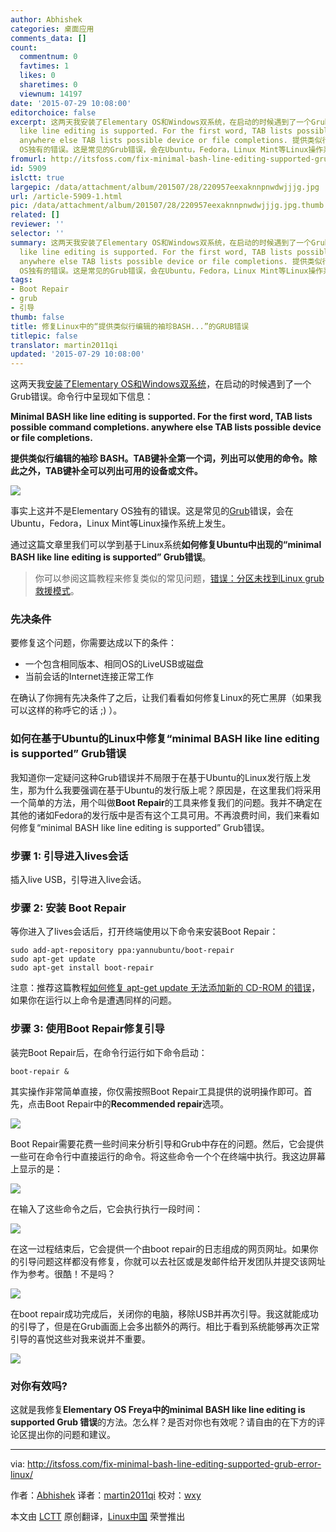 ```yaml
---
author: Abhishek
categories: 桌面应用
comments_data: []
count:
  commentnum: 0
  favtimes: 1
  likes: 0
  sharetimes: 0
  viewnum: 14197
date: '2015-07-29 10:08:00'
editorchoice: false
excerpt: 这两天我安装了Elementary OS和Windows双系统，在启动的时候遇到了一个Grub错误。命令行中呈现如下信息： Minimal BASH
  like line editing is supported. For the first word, TAB lists possible command completions.
  anywhere else TAB lists possible device or file completions. 提供类似行编辑的袖珍 BASH。TAB键补全第一个词，列出可以使用的命令。除此之外，TAB键补全可以列出可用的设备或文件。  事实上这并不是Elementary
  OS独有的错误。这是常见的Grub错误，会在Ubuntu，Fedora，Linux Mint等Linux操作系统上发生。 通过这篇
fromurl: http://itsfoss.com/fix-minimal-bash-line-editing-supported-grub-error-linux/
id: 5909
islctt: true
largepic: /data/attachment/album/201507/28/220957eexaknnpnwdwjjjg.jpg
url: /article-5909-1.html
pic: /data/attachment/album/201507/28/220957eexaknnpnwdwjjjg.jpg.thumb.jpg
related: []
reviewer: ''
selector: ''
summary: 这两天我安装了Elementary OS和Windows双系统，在启动的时候遇到了一个Grub错误。命令行中呈现如下信息： Minimal BASH
  like line editing is supported. For the first word, TAB lists possible command completions.
  anywhere else TAB lists possible device or file completions. 提供类似行编辑的袖珍 BASH。TAB键补全第一个词，列出可以使用的命令。除此之外，TAB键补全可以列出可用的设备或文件。  事实上这并不是Elementary
  OS独有的错误。这是常见的Grub错误，会在Ubuntu，Fedora，Linux Mint等Linux操作系统上发生。 通过这篇
tags:
- Boot Repair
- grub
- 引导
thumb: false
title: 修复Linux中的“提供类似行编辑的袖珍BASH...”的GRUB错误
titlepic: false
translator: martin2011qi
updated: '2015-07-29 10:08:00'
---
```


这两天我[安装了Elementary OS和Windows双系统](http://itsfoss.com/guide-install-elementary-os-luna/)，在启动的时候遇到了一个Grub错误。命令行中呈现如下信息：


**Minimal BASH like line editing is supported. For the first word, TAB lists possible command completions. anywhere else TAB lists possible device or file completions.**


**提供类似行编辑的袖珍 BASH。TAB键补全第一个词，列出可以使用的命令。除此之外，TAB键补全可以列出可用的设备或文件。**


![](/data/attachment/album/201507/28/220957eexaknnpnwdwjjjg.jpg)


事实上这并不是Elementary OS独有的错误。这是常见的[Grub](http://www.gnu.org/software/grub/)错误，会在Ubuntu，Fedora，Linux Mint等Linux操作系统上发生。


通过这篇文章里我们可以学到基于Linux系统**如何修复Ubuntu中出现的“minimal BASH like line editing is supported” Grub错误**。



> 
> 你可以参阅这篇教程来修复类似的常见问题，[错误：分区未找到Linux grub救援模式](http://itsfoss.com/solve-error-partition-grub-rescue-ubuntu-linux/)。
> 
> 
> 


### 先决条件


要修复这个问题，你需要达成以下的条件：


* 一个包含相同版本、相同OS的LiveUSB或磁盘
* 当前会话的Internet连接正常工作


在确认了你拥有先决条件了之后，让我们看看如何修复Linux的死亡黑屏（如果我可以这样的称呼它的话 ;) ）。


### 如何在基于Ubuntu的Linux中修复“minimal BASH like line editing is supported” Grub错误


我知道你一定疑问这种Grub错误并不局限于在基于Ubuntu的Linux发行版上发生，那为什么我要强调在基于Ubuntu的发行版上呢？原因是，在这里我们将采用一个简单的方法，用个叫做**Boot Repair**的工具来修复我们的问题。我并不确定在其他的诸如Fedora的发行版中是否有这个工具可用。不再浪费时间，我们来看如何修复“minimal BASH like line editing is supported” Grub错误。


### 步骤 1: 引导进入lives会话


插入live USB，引导进入live会话。


### 步骤 2: 安装 Boot Repair


等你进入了lives会话后，打开终端使用以下命令来安装Boot Repair：



```
sudo add-apt-repository ppa:yannubuntu/boot-repair
sudo apt-get update
sudo apt-get install boot-repair

```

注意：推荐这篇教程[如何修复 apt-get update 无法添加新的 CD-ROM 的错误](http://itsfoss.com/fix-failed-fetch-cdrom-aptget-update-add-cdroms/)，如果你在运行以上命令是遭遇同样的问题。


### 步骤 3: 使用Boot Repair修复引导


装完Boot Repair后，在命令行运行如下命令启动：



```
boot-repair &

```

其实操作非常简单直接，你仅需按照Boot Repair工具提供的说明操作即可。首先，点击Boot Repair中的**Recommended repair**选项。


![](/data/attachment/album/201507/28/220958wflmh6m254l28bhz.png)


Boot Repair需要花费一些时间来分析引导和Grub中存在的问题。然后，它会提供一些可在命令行中直接运行的命令。将这些命令一个个在终端中执行。我这边屏幕上显示的是：


![](/data/attachment/album/201507/28/221000qqpqjyzjkwin2qoi.png)


在输入了这些命令之后，它会执行执行一段时间：


![](/data/attachment/album/201507/28/221001wvawzpqepbchal8p.png)


在这一过程结束后，它会提供一个由boot repair的日志组成的网页网址。如果你的引导问题这样都没有修复，你就可以去社区或是发邮件给开发团队并提交该网址作为参考。很酷！不是吗？


![](/data/attachment/album/201507/28/221003owpwv5y7m2mx9ynz.png)


在boot repair成功完成后，关闭你的电脑，移除USB并再次引导。我这就能成功的引导了，但是在Grub画面上会多出额外的两行。相比于看到系统能够再次正常引导的喜悦这些对我来说并不重要。


![](/data/attachment/album/201507/28/221005dacra8cw5imm33aq.jpg)


### 对你有效吗?


这就是我修复**Elementary OS Freya中的minimal BASH like line editing is supported Grub 错误**的方法。怎么样？是否对你也有效呢？请自由的在下方的评论区提出你的问题和建议。




---


via: <http://itsfoss.com/fix-minimal-bash-line-editing-supported-grub-error-linux/>


作者：[Abhishek](http://itsfoss.com/author/abhishek/) 译者：[martin2011qi](https://github.com/martin2011qi) 校对：[wxy](https://github.com/wxy)


本文由 [LCTT](https://github.com/LCTT/TranslateProject) 原创翻译，[Linux中国](http://linux.cn/) 荣誉推出